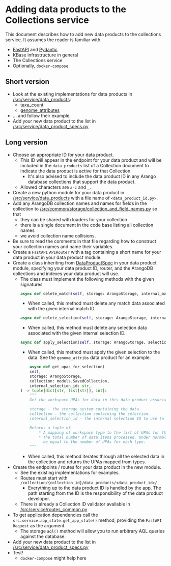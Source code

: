 # Adding data products to the Collections service

This document describes how to add new data products to the collections service. It assumes
the reader is familiar with

* [FastAPI](https://fastapi.tiangolo.com/) and [Pydantic](https://pydantic-docs.helpmanual.io/)
* KBase infrastructure in general
* The Collections service
* Optionally, `docker-compose`

## Short version

* Look at the existing implementations for data products in
  [/src/service/data_products](/src/service/data_products):
  * [taxa_count](/src/service/data_products/taxa_count.py)
  * [genome_attributes](/src/service/data_products/genome_attributes.py)
* ... and follow their example.
* Add your new data product to the list in
  [/src/service/data_product_specs.py](/src/service/data_product_specs.py)

## Long version

* Choose an appropriate ID for your data product.
  * This ID will appear in the endpoint for your data product and will be included in the
    `data_products` list of a Collection document to indicate the data product is active for
    that Collection.
    * It's also advised to include the data product ID in any Arango database collections
      that support the data product.
  * Allowed characters are `a-z` and `_`.
* Create a new python module for your data product in
  [/src/service/data_products](/src/service/data_products) with a file name of
  `<data_product_id.py>`.
* Add any ArangoDB collection names and names for fields in the collection to
  [/src/common/storage/collection_and_field_names.py](/src/common/storage/collection_and_field_names.py)
  so that
  * they can be shared with loaders for your collection
  * there is a single document in the code base listing all collection names
  * we avoid collection name collisions.
* Be sure to read the comments in that file regarding how to construct your collection names
  and name their variables.
* Create a `FastAPI` `APIRouter` with a tag containing a short name for your data product in
  your data product module.
* Create a class inheriting from [DataProductSpec](/src/service/data_products/common_models.py)
  in your data product module, specifying your data product ID, router, and the ArangoDB
  collections and indexes your data product will use.
  * The class must implement the following methods with the given signatures
    ```python
    async def delete_match(self, storage: ArangoStorage, internal_match_id: str):
    ```
    * When called, this method must delete any match data associated with the given internal
      match ID.
    ```python
    async def delete_selection(self, storage: ArangoStorage, internal_selection_id: str):
    ```
    * When called, this method must delete any selection data associated with the given internal
      selection ID.
    ```python
    async def apply_selection(self, storage: ArangoStorage, selection_id: str):
    ```
    * When called, this method must apply the given selection to the data. See the `genome_attribs`
      data product for an example.
    ```python
        async def get_upas_for_selection(
        self,
        storage: ArangoStorage,
        collection: models.SavedCollection,
        internal_selection_id: str,
    ) -> tuple[dict[str, list[str]], int]:
        """
        Get the workspace UPAs for data in this data product associated with a selection.

        storage - the storage system containing the data.
        collection - the collection containing the selection.
        internal_selection_id - the internal selection ID to use to find selection documents.

        Returns a tuple of
            * A mapping of workspace type to the list of UPAs for that type in the selection
            * The total number of data items processed. Under normal conditions this should
              be equal to the number of UPAs for each type.
        """
    ```
    * When called, this method iterates through all the selected data in the collection
      and returns the UPAs mapped from types.
* Create the endpoints / routes for your data product in the new module.
  * See the existing implementations for examples.
  * Routes must start with `/collection/{collection_id}/data_products/<data_product_id>/`
    * Everything up to the data product ID is handled by the app. The path starting from the ID is
      the responsibility of the data product developer.
  * There is already a Collection ID validator available in
    [/src/service/routes_common.py](/src/service/routes_common.py)
* To get application dependencies call the `src.service.app_state.get_app_state()`
  method, providing the `FastAPI` `Request` as the argument.
  * The storage `aql()` method will allow you to run arbitrary AQL queries against the database.
* Add your new data product to the list in
  [/src/service/data_product_specs.py](/src/service/data_product_specs.py)
* Test!
  * `docker-compose` might help here